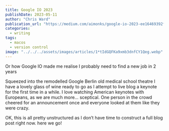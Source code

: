 ```yaml
---
title: Google IO 2023
publishDate: 2023-05-11
author: "Chris Ward"
publication_url: "https://medium.com/aimonks/google-io-2023-ee16469392f0"
categories:
  - writing
tags:
  - macos
  - version control
image: "../../../assets/images/articles/1*tIdGQFKa9xmb3dnfCY1Qeg.webp"
---
```


Or how Google IO made me realise I probably need to find a new job in 2 years

Squeezed into the remodelled Google Berlin old medical school theatre I have a lovely glass of wine ready to go as I attempt to live blog a keynote for the first time in a while. I love watching American keynotes with Europeans, as we are much more… sceptical. One person in the crowd cheered for an announcement once and everyone looked at them like they were crazy.

OK, this is all pretty unstructured as I don’t have time to construct a full blog post right now. here we go!